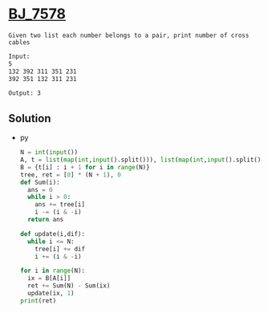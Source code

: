 # [BJ_7578](https://acmicpc.net/problem/7578)

```en
Given two list each number belongs to a pair, print number of cross cables
```

```txt
Input:
5
132 392 311 351 231
392 351 132 311 231

Output: 3
```

## Solution

* py

  ```py
  N = int(input())
  A, t = list(map(int,input().split())), list(map(int,input().split()))
  B = {t[i] : i + 1 for i in range(N)}
  tree, ret = [0] * (N + 1), 0
  def Sum(i):
    ans = 0
    while i > 0:
      ans += tree[i]
      i -= (i & -i)
    return ans

  def update(i,dif):
    while i <= N:
      tree[i] += dif
      i += (i & -i)

  for i in range(N):
    ix = B[A[i]]
    ret += Sum(N) - Sum(ix)
    update(ix, 1)
  print(ret)
  ```
